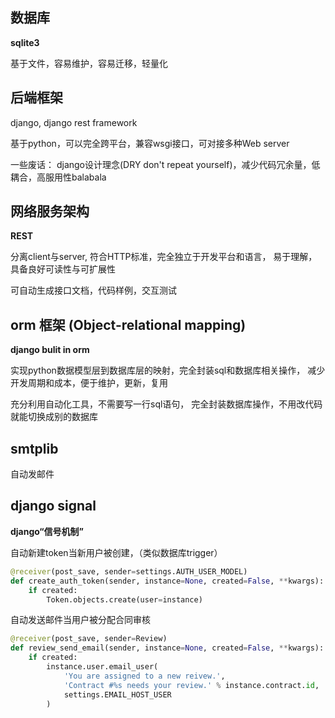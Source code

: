 ## 数据库

**sqlite3**

基于文件，容易维护，容易迁移，轻量化

## 后端框架

django, django rest framework

基于python，可以完全跨平台，兼容wsgi接口，可对接多种Web server

一些废话： django设计理念(DRY don't repeat yourself)，减少代码冗余量，低耦合，高服用性balabala

## 网络服务架构

**REST**

分离client与server, 符合HTTP标准，完全独立于开发平台和语言，
易于理解，具备良好可读性与可扩展性

可自动生成接口文档，代码样例，交互测试

## orm 框架 (Object-relational mapping)

**django bulit in orm**

实现python数据模型层到数据库层的映射，完全封装sql和数据库相关操作， 
减少开发周期和成本，便于维护，更新，复用

充分利用自动化工具，不需要写一行sql语句，
完全封装数据库操作，不用改代码就能切换成别的数据库

## smtplib

自动发邮件

## django signal

**django“信号机制”**

自动新建token当新用户被创建，（类似数据库trigger）
```python
@receiver(post_save, sender=settings.AUTH_USER_MODEL)
def create_auth_token(sender, instance=None, created=False, **kwargs):
    if created:
        Token.objects.create(user=instance)
```
自动发送邮件当用户被分配合同审核
```python
@receiver(post_save, sender=Review)
def review_send_email(sender, instance=None, created=False, **kwargs):
    if created:
        instance.user.email_user(
            'You are assigned to a new reivew.',
            'Contract #%s needs your review.' % instance.contract.id,
            settings.EMAIL_HOST_USER
        )
```